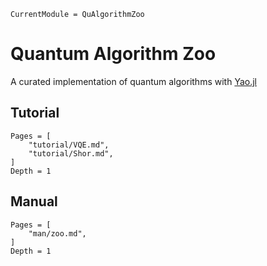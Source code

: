 ```@meta
CurrentModule = QuAlgorithmZoo
```

# Quantum Algorithm Zoo

A curated implementation of quantum algorithms with [Yao.jl](https://github.com/QuantumBFS/Yao.jl)

## Tutorial
```@contents
Pages = [
    "tutorial/VQE.md",
    "tutorial/Shor.md",
]
Depth = 1
```

## Manual
```@contents
Pages = [
    "man/zoo.md",
]
Depth = 1
```
